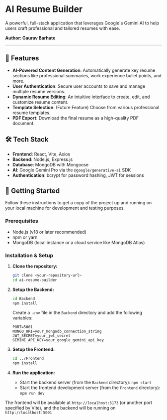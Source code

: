 # AI Resume Builder

A powerful, full-stack application that leverages Google's Gemini AI to help users craft professional and tailored resumes with ease.

**Author: Gaurav Barhate**

---

## 🌟 Features

- **AI-Powered Content Generation**: Automatically generate key resume sections like professional summaries, work experience bullet points, and more.
- **User Authentication**: Secure user accounts to save and manage multiple resume versions.
- **Dynamic Resume Editing**: An intuitive interface to create, edit, and customize resume content.
- **Template Selection**: (Future Feature) Choose from various professional resume templates.
- **PDF Export**: Download the final resume as a high-quality PDF document.

## 🛠️ Tech Stack

- **Frontend**: React, Vite, Axios
- **Backend**: Node.js, Express.js
- **Database**: MongoDB with Mongoose
- **AI**: Google Gemini Pro via the `@google/generative-ai` SDK
- **Authentication**: bcrypt for password hashing, JWT for sessions

## 🚀 Getting Started

Follow these instructions to get a copy of the project up and running on your local machine for development and testing purposes.

### Prerequisites

- Node.js (v18 or later recommended)
- npm or yarn
- MongoDB (local instance or a cloud service like MongoDB Atlas)

### Installation & Setup

1.  **Clone the repository:**
    ```sh
    git clone <your-repository-url>
    cd ai-resume-builder
    ```

2.  **Setup the Backend:**
    ```sh
    cd Backend
    npm install
    ```
    Create a `.env` file in the `Backend` directory and add the following variables:
    ```env
    PORT=5001
    MONGO_URI=your_mongodb_connection_string
    JWT_SECRET=your_jwt_secret
    GEMINI_API_KEY=your_google_gemini_api_key
    ```

3.  **Setup the Frontend:**
    ```sh
    cd ../Frontend
    npm install
    ```

4.  **Run the application:**
    - Start the backend server (from the `Backend` directory): `npm start`
    - Start the frontend development server (from the `Frontend` directory): `npm run dev`

The frontend will be available at `http://localhost:5173` (or another port specified by Vite), and the backend will be running on `http://localhost:5001`